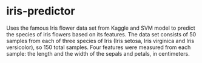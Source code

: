 # iris-predictor
Uses the famous Iris flower data set from Kaggle and SVM model to predict the species of iris flowers based on its features.
The data set consists of 50 samples from each of three species of Iris (Iris setosa, Iris virginica and Iris versicolor), so 150 total samples. Four features were measured from each sample: the length and the width of the sepals and petals, in centimeters.
